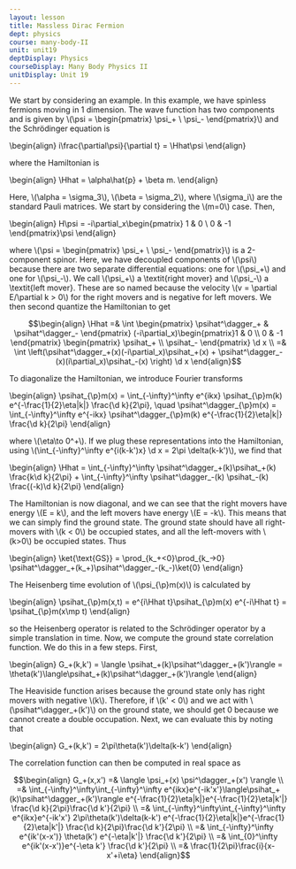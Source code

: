 ```yaml
---
layout: lesson
title: Massless Dirac Fermion
dept: physics
course: many-body-II
unit: unit19
deptDisplay: Physics
courseDisplay: Many Body Physics II
unitDisplay: Unit 19
---
```

We start by considering an example. In this example, we have spinless fermions moving in 1 dimension. The wave function has two components and is given by \\(\psi = \begin{pmatrix} \psi_+ \\ \psi_- \end{pmatrix}\\) and the Schrödinger equation is

$$$$\begin{align}
i\frac{\partial\psi}{\partial t} = \Hhat\psi
\end{align}$$$$

where the Hamiltonian is 

$$$$\begin{align}
\Hhat = \alpha\hat{p} + \beta m.
\end{align}$$$$

Here, \\(\alpha = \sigma_3\\), \\(\beta = \sigma_2\\), where \\(\sigma_i\\) are the standard Pauli matrices. We start by considering the \\(m=0\\) case. Then, 

$$$$\begin{align}
H\psi = -i\partial_x\begin{pmatrix} 1 & 0 \\ 0 & -1 \end{pmatrix}\psi
\end{align}$$$$

where \\(\psi = \begin{pmatrix} \psi_+ \\ \psi_- \end{pmatrix}\\) is a 2-component spinor. Here, we have decoupled components of \\(\psi\\) because there are two separate differential equations: one for \\(\psi_+\\) and one for \\(\psi_-\\). We call \\(\psi_+\\) a \textit{right mover} and \\(\psi_-\\) a \textit{left mover}. These are so named because the velocity \\(v = \partial E/\partial k > 0\\) for the right movers and is negative for left movers. We then second quantize the Hamiltonian to get 

$$\begin{align}
\Hhat =& \int \begin{pmatrix} \psihat^\dagger_+ & \psihat^\dagger_- \end{pmatrix} (-i\partial_x)\begin{pmatrix}1 & 0 \\ 0 & -1 \end{pmatrix} \begin{pmatrix} \psihat_+ \\ \psihat_- \end{pmatrix} \d x \\
=& \int \left(\psihat^\dagger_+(x)(-i\partial_x)\psihat_+(x) + \psihat^\dagger_-(x)(i\partial_x)\psihat_-(x) \right) \d x
\end{align}$$

To diagonalize the Hamiltonian, we introduce Fourier transforms 

$$$$\begin{align}
\psihat_{\p}m(x) = \int_{-\infty}^\infty e^{ikx} \psihat_{\p}m(k) e^{-\frac{1}{2}\eta|k|} \frac{\d k}{2\pi}, \quad \psihat^\dagger_{\p}m(x) = \int_{-\infty}^\infty e^{-ikx} \psihat^\dagger_{\p}m(k) e^{-\frac{1}{2}\eta|k|} \frac{\d k}{2\pi}
\end{align}$$$$

where \\(\eta\to 0^+\\). If we plug these representations into the Hamiltonian, using \\(\int_{-\infty}^\infty e^{i(k-k')x} \d x = 2\pi \delta(k-k')\\), we find that 

$$$$\begin{align}
\Hhat = \int_{-\infty}^\infty \psihat^\dagger_+(k)\psihat_+(k) \frac{k\d k}{2\pi} + \int_{-\infty}^\infty \psihat^\dagger_-(k) \psihat_-(k) \frac{(-k)\d k}{2\pi}
\end{align}$$$$

The Hamiltonian is now diagonal, and we can see that the right movers have energy \\(E = k\\), and the left movers have energy \\(E = -k\\). This means that we can simply find the ground state. The ground state should have all right-movers with \\(k < 0\\) be occupied states, and all the left-movers with \\(k>0\\) be occupied states. Thus

$$$$\begin{align}
\ket{\text{GS}} = \prod_{k_+<0}\prod_{k_->0} \psihat^\dagger_+(k_+)\psihat^\dagger_-(k_-)\ket{0}
\end{align}$$$$

The Heisenberg time evolution of \\(\psi_{\p}m(x)\\) is calculated by 

$$$$\begin{align}
\psihat_{\p}m(x,t) = e^{i\Hhat t}\psihat_{\p}m(x) e^{-i\Hhat t} = \psihat_{\p}m(x\mp t)
\end{align}$$$$

so the Heisenberg operator is related to the Schrödinger operator by a simple translation in time. Now, we compute the ground state correlation function. We do this in a few steps. First, 

$$$$\begin{align}
G_+(k,k') = \langle \psihat_+(k)\psihat^\dagger_+(k')\rangle = \theta(k')\langle\psihat_+(k)\psihat^\dagger_+(k')\rangle
\end{align}$$$$

The Heaviside function arises because the ground state only has right movers with negative \\(k\\). Therefore, if \\(k' < 0\\) and we act with \\(\psihat^\dagger_+(k')\\) on the ground state, we should get 0 because we cannot create a double occupation. Next, we can evaluate this by noting that 

$$$$\begin{align}
G_+(k,k') = 2\pi\theta(k')\delta(k-k')
\end{align}$$$$

The correlation function can then be computed in real space as 

$$\begin{align}
G_+(x,x') =& \langle \psi_+(x) \psi^\dagger_+(x') \rangle \\
=& \int_{-\infty}^\infty\int_{-\infty}^\infty e^{ikx}e^{-ik'x'}\langle\psihat_+(k)\psihat^\dagger_+(k')\rangle e^{-\frac{1}{2}\eta|k|}e^{-\frac{1}{2}\eta|k'|} \frac{\d k}{2\pi}\frac{\d k'}{2\pi} \\
=& \int_{-\infty}^\infty\int_{-\infty}^\infty e^{ikx}e^{-ik'x'} 2\pi\theta(k')\delta(k-k') e^{-\frac{1}{2}\eta|k|}e^{-\frac{1}{2}\eta|k'|} \frac{\d k}{2\pi}\frac{\d k'}{2\pi} \\
=& \int_{-\infty}^\infty e^{ik'(x-x')} \theta(k') e^{-\eta|k'|} \frac{\d k'}{2\pi} \\
=& \int_{0}^\infty e^{ik'(x-x')}e^{-\eta k'} \frac{\d k'}{2\pi} \\
=& \frac{1}{2\pi}\frac{i}{x-x'+i\eta}
\end{align}$$


